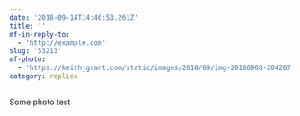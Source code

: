 ```yaml
---
date: '2018-09-14T14:46:53.261Z'
title: ''
mf-in-reply-to:
  - 'http://example.com'
slug: '53213'
mf-photo:
  - 'https://keithjgrant.com/static/images/2018/09/img-20180908-204207.jpg'
category: replies
---
```

Some photo test

